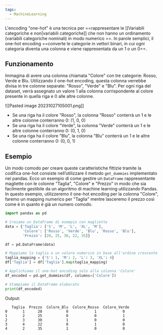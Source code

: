 ```yaml
---
tags:
  - MachineLearning
---
```

L'encoding "one-hot" è una tecnica per ==rappresentare le [[Variabili categoriche e non|variabili categoriche]] che non hanno un ordinamento (variabili categoriche nominali) in modo numerico ==.
In parole semplici, il one-hot encoding ==converte le categorie in vettori binari, in cui ogni categoria diventa una colonna e viene rappresentata da un 1 o un 0==.

## Funzionamento

Immagina di avere una colonna chiamata "Colore" con tre categorie: Rosso, Verde e Blu. Utilizzando il one-hot encoding, questa colonna verrebbe divisa in tre colonne separate: "Rosso", "Verde" e "Blu". Per ogni riga del dataset, verrà assegnato un valore 1 alla colonna corrispondente al colore presente in quella riga e 0 alle altre colonne.

![[Pasted image 20231027105001.png]]

- Se una riga ha il colore "Rosso", la colonna "Rosso" conterrà un 1 e le altre colonne conterranno 0: (1, 0, 0)
- Se una riga ha il colore "Verde", la colonna "Verde" conterrà un 1 e le altre colonne conterranno 0: (0, 1, 0)
- Se una riga ha il colore "Blu", la colonna "Blu" conterrà un 1 e le altre colonne conterranno 0: (0, 0, 1)

## Esempio

Un modo comodo per creare queste caratteristiche fittizie tramite la codifica one-hot consiste nell’utilizzare il metodo `get_dummies` implementato nei pandas.
Ecco un esempio di come gestire un `DataFrame` rappresentante magliette con le colonne "Taglia", "Colore" e "Prezzo" in modo che sia facilmente gestibile da un algoritmo di machine learning utilizzando Pandas.
In questo esempio, utilizzeremo il one-hot encoding per la colonna "Colore", faremo un mapping numerico per "Taglia" mentre lasceremo il prezzo così come è in quanto è già un numero comodo.

```python
import pandas as pd

# Creiamo un DataFrame di esempio con magliette
data = {'Taglia': ['S', 'M', 'L', 'XL', 'M'],
        'Colore': ['Rosso', 'Verde', 'Blu', 'Rosso', 'Blu'],
        'Prezzo': [20, 25, 30, 22, 35]}

df = pd.DataFrame(data)

# Mappiamo la taglia a un valore numerico in base all'ordine crescente
taglia_mapping = {'S': 1, 'M': 2, 'L': 3, 'XL': 4}
df['Taglia'] = df['Taglia'].map(taglia_mapping)

# Applichiamo il one-hot encoding solo alla colonna 'Colore'
df_encoded = pd.get_dummies(df, columns=['Colore'])

# Stampiamo il DataFrame elaborato
print(df_encoded)
```

Output:
```
   Taglia  Prezzo  Colore_Blu  Colore_Rosso  Colore_Verde
0       1      20           0            1            0
1       2      25           0            0            1
2       3      30           1            0            0
3       4      22           0            1            0
4       2      35           1            0            0
```